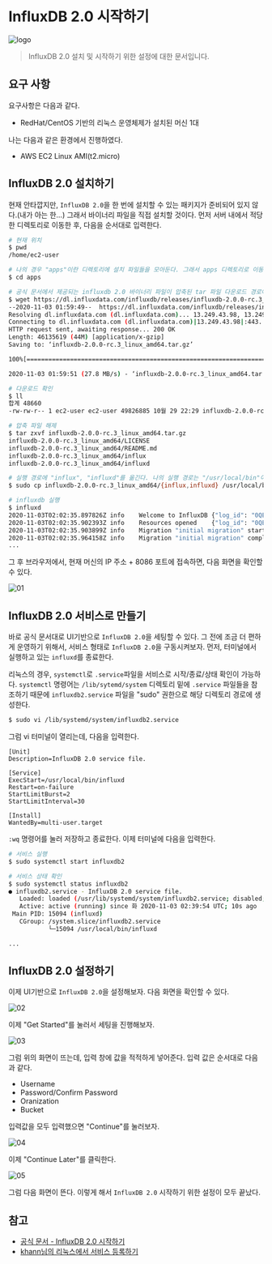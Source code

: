 # InfluxDB 2.0 시작하기

![logo](../logo.png)

> InfluxDB 2.0 설치 및 시작하기 위한 설정에 대한 문서입니다.


## 요구 사항

요구사항은 다음과 같다.

- RedHat/CentOS 기반의 리눅스 운영체제가 설치된 머신 1대

나는 다음과 같은 환경에서 진행하였다.

- AWS EC2 Linux AMI(t2.micro)


## InfluxDB 2.0 설치하기

현재 안타깝지만, `InfluxDB 2.0`을 한 번에 설치할 수 있는 패키지가 준비되어 있지 않다.(내가 아는 한...) 그래서 바이너리 파일을 직접 설치할 것이다. 먼저 서버 내에서 적당한 디렉토리로 이동한 후, 다음을 순서대로 입력한다. 

```bash
# 현재 위치
$ pwd
/home/ec2-user

# 나의 경우 "apps"이란 디렉토리에 설치 파일들을 모아둔다. 그래서 apps 디렉토리로 이동한다.
$ cd apps

# 공식 문서에서 제공되는 influxdb 2.0 바이너리 파일이 압축된 tar 파일 다운로드 경로이다.
$ wget https://dl.influxdata.com/influxdb/releases/influxdb-2.0.0-rc.3_linux_amd64.tar.gz
--2020-11-03 01:59:49--  https://dl.influxdata.com/influxdb/releases/influxdb-2.0.0-rc.3_linux_amd64.tar.gz
Resolving dl.influxdata.com (dl.influxdata.com)... 13.249.43.98, 13.249.43.124, 13.249.43.59, ...
Connecting to dl.influxdata.com (dl.influxdata.com)|13.249.43.98|:443... connected.
HTTP request sent, awaiting response... 200 OK
Length: 46135619 (44M) [application/x-gzip]
Saving to: ‘influxdb-2.0.0-rc.3_linux_amd64.tar.gz’

100%[===================================================================================================================>] 46,135,619  27.8MB/s   in 1.6s

2020-11-03 01:59:51 (27.8 MB/s) - ‘influxdb-2.0.0-rc.3_linux_amd64.tar.gz’ saved [46135619/46135619]

# 다운로드 확인
$ ll
합계 48660
-rw-rw-r-- 1 ec2-user ec2-user 49826885 10월 29 22:29 influxdb-2.0.0-rc.3_darwin_amd64.tar.gz

# 압축 파일 해제
$ tar zxvf influxdb-2.0.0-rc.3_linux_amd64.tar.gz
influxdb-2.0.0-rc.3_linux_amd64/LICENSE
influxdb-2.0.0-rc.3_linux_amd64/README.md
influxdb-2.0.0-rc.3_linux_amd64/influx
influxdb-2.0.0-rc.3_linux_amd64/influxd

# 실행 경로에 "influx", "influxd"를 옮긴다. 나의 실행 경로는 "/usr/local/bin"이다.
$ sudo cp influxdb-2.0.0-rc.3_linux_amd64/{influx,influxd} /usr/local/bin/

# influxdb 실행
$ influxd
2020-11-03T02:02:35.897826Z	info	Welcome to InfluxDB	{"log_id": "0QEyJTzG000", "version": "2.0.0-rc.3", "commit": "f46a3bd91e", "build_date": "2020-10-29T22:17:55Z"}
2020-11-03T02:02:35.902393Z	info	Resources opened	{"log_id": "0QEyJTzG000", "service": "bolt", "path": "/home/ec2-user/.influxdbv2/influxd.bolt"}
2020-11-03T02:02:35.903899Z	info	Migration "initial migration" started (up)	{"log_id": "0QEyJTzG000", "service": "migrations"}
2020-11-03T02:02:35.964158Z	info	Migration "initial migration" completed (up)	{"log_id": "0QEyJTzG000", "service": "migrations"}
...
```

그 후 브라우저에서, 현재 머신의 IP 주소 + 8086 포트에 접속하면, 다음 화면을 확인할 수 있다. 

![01](./01.png)


## InfluxDB 2.0 서비스로 만들기

바로 공식 문서대로 UI기반으로 `InfluxDB 2.0`을 세팅할 수 있다. 그 전에 조금 더 편하게 운영하기 위해서, 서비스 형태로 `InfluxDB 2.0`을 구동시켜보자. 먼저, 터미널에서 실행하고 있는 `influxd`를 종료한다.

리눅스의 경우, `systemctl`로 `.service`파일을 서비스로 시작/종료/상태 확인이 가능하다. `systemctl` 명령어는 `/lib/sytemd/system` 디렉토리 밑에 `.service` 파일들을 참조하기 때문에  `influxdb2.service` 파일을 "sudo" 권한으로 해당 디렉토리 경로에 생성한다. 

```bash
$ sudo vi /lib/systemd/system/influxdb2.service
```

그럼 vi 터미널이 열리는데, 다음을 입력한다.

```service
[Unit]
Description=InfluxDB 2.0 service file.

[Service]
ExecStart=/usr/local/bin/influxd
Restart=on-failure
StartLimitBurst=2
StartLimitInterval=30

[Install]
WantedBy=multi-user.target
```

`:wq` 명령어를 눌러 저장하고 종료한다. 이제 터미널에 다음을 입력한다.

```bash
# 서비스 실행
$ sudo systemctl start influxdb2

# 서비스 상태 확인
$ sudo systemctl status influxdb2
● influxdb2.service - InfluxDB 2.0 service file.
   Loaded: loaded (/usr/lib/systemd/system/influxdb2.service; disabled; vendor preset: disabled)
   Active: active (running) since 화 2020-11-03 02:39:54 UTC; 10s ago
 Main PID: 15094 (influxd)
   CGroup: /system.slice/influxdb2.service
           └─15094 /usr/local/bin/influxd

...
```


## InfluxDB 2.0 설정하기

이제 UI기반으로 `InfluxDB 2.0`을 설정해보자. 다음 화면을 확인할 수 있다.

![02](./02.png)

이제 "Get Started"를 눌러서 세팅을 진행해보자.

![03](./03.png)

그럼 위의 화면이 뜨는데, 입력 창에 값을 적적하게 넣어준다. 입력 값은 순서대로 다음과 같다.

* Username
* Password/Confirm Password
* Oranization
* Bucket

입력값을 모두 입력했으면 "Continue"를 눌러보자.

![04](./04.png)

이제 "Continue Later"를 클릭한다.

![05](./05.png)

그럼 다음 화면이 뜬다. 이렇게 해서 `InfluxDB 2.0` 시작하기 위한 설정이 모두 끝났다. 


## 참고

* [공식 문서 - InfluxDB 2.0 시작하기](https://docs.influxdata.com/influxdb/v2.0/get-started/)
* [khann님의 리눅스에서 서비스 등록하기](https://khann.tistory.com/5)